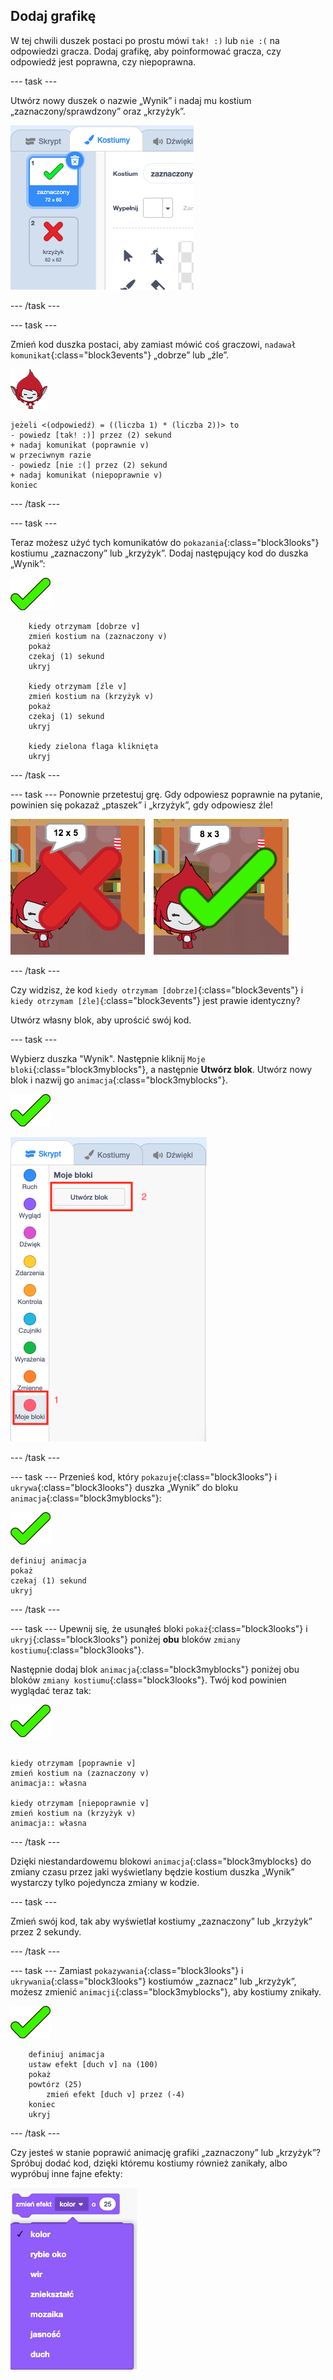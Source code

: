 ## Dodaj grafikę

W tej chwili duszek postaci po prostu mówi `tak! :)` lub `nie :(` na odpowiedzi gracza. Dodaj grafikę, aby poinformować gracza, czy odpowiedź jest poprawna, czy niepoprawna.

\--- task \---

Utwórz nowy duszek o nazwie „Wynik” i nadaj mu kostium „zaznaczony/sprawdzony” oraz „krzyżyk”.

![Duszek z kostiumami „zaznaczony” i „krzyżyk”](images/brain-result.png)

\--- /task \---

\--- task \---

Zmień kod duszka postaci, aby zamiast mówić coś graczowi, `nadawał komunikat`{:class="block3events"} „dobrze” lub „źle”.

![Duszek postaci](images/giga-sprite.png)

```blocks3
jeżeli <(odpowiedź) = ((liczba 1) * (liczba 2))> to
- powiedz [tak! :)] przez (2) sekund
+ nadaj komunikat (poprawnie v)
w przeciwnym razie
- powiedz [nie :(] przez (2) sekund
+ nadaj komunikat (niepoprawnie v)
koniec
```

\--- /task \---

\--- task \---

Teraz możesz użyć tych komunikatów do `pokazania`{:class="block3looks"} kostiumu „zaznaczony” lub „krzyżyk”. Dodaj następujący kod do duszka „Wynik”:

![Duszek wyniku](images/result-sprite.png)

```blocks3
    kiedy otrzymam [dobrze v]
    zmień kostium na (zaznaczony v)
    pokaż
    czekaj (1) sekund
    ukryj

    kiedy otrzymam [źle v]
    zmień kostium na (krzyżyk v)
    pokaż
    czekaj (1) sekund
    ukryj

    kiedy zielona flaga kliknięta
    ukryj
```

\--- /task \---

\--- task \--- Ponownie przetestuj grę. Gdy odpowiesz poprawnie na pytanie, powinien się pokazaż „ptaszek” i „krzyżyk”, gdy odpowiesz źle!

![Zaznaczony dla poprawnej, krzyżyk dla złej odpowiedzi](images/brain-test-answer.png)

\--- /task \---

Czy widzisz, że kod `kiedy otrzymam [dobrze]`{:class="block3events"} i `kiedy otrzymam [źle]`{:class="block3events"} jest prawie identyczny?

Utwórz własny blok, aby uprościć swój kod.

\--- task \---

Wybierz duszka "Wynik". Następnie kliknij `Moje bloki`{:class="block3myblocks"}, a następnie **Utwórz blok**. Utwórz nowy blok i nazwij go `animacja`{:class="block3myblocks"}.

![Duszek wyniku](images/result-sprite.png)

![Utwórz blok o nazwie animacja](images/brain-animate-function.png)

\--- /task \---

\--- task \--- Przenieś kod, który `pokazuje`{:class="block3looks"} i `ukrywa`{:class="block3looks"} duszka „Wynik” do bloku `animacja`{:class="block3myblocks"}:

![Duszek wyniku](images/result-sprite.png)

```blocks3
definiuj animacja
pokaż
czekaj (1) sekund
ukryj
```

\--- /task \---

\--- task \--- Upewnij się, że usunąłeś bloki `pokaż`{:class="block3looks"} i `ukryj`{:class="block3looks"} poniżej **obu** bloków `zmiany kostiumu`{:class="block3looks"}.

Następnie dodaj blok `animacja`{:class="block3myblocks"} poniżej obu bloków `zmiany kostiumu`{:class="block3looks"}. Twój kod powinien wyglądać teraz tak:

![Duszek wyniku](images/result-sprite.png)

```blocks3
    
kiedy otrzymam [poprawnie v]
zmień kostium na (zaznaczony v)
animacja:: własna

kiedy otrzymam [niepoprawnie v]
zmień kostium na (krzyżyk v)
animacja:: własna
```

\--- /task \---

Dzięki niestandardowemu blokowi `animacja`{:class="block3myblocks} do zmiany czasu przez jaki wyświetlany będzie kostium duszka „Wynik” wystarczy tylko pojedyncza zmiany w kodzie.

\--- task \---

Zmień swój kod, tak aby wyświetlał kostiumy „zaznaczony” lub „krzyżyk” przez 2 sekundy.

\--- /task \---

\--- task \--- Zamiast `pokazywania`{:class="block3looks"} i `ukrywania`{:class="block3looks"} kostiumów „zaznacz” lub „krzyżyk”, możesz zmienić `animacji`{:class="block3myblocks"}, aby kostiumy znikały.

![Duszek wyniku](images/result-sprite.png)

```blocks3
    definiuj animacja
    ustaw efekt [duch v] na (100)
    pokaż
    powtórz (25)
        zmień efekt [duch v] przez (-4)
    koniec
    ukryj
```

\--- /task \---

Czy jesteś w stanie poprawić animację grafiki „zaznaczony” lub „krzyżyk”? Spróbuj dodać kod, dzięki któremu kostiumy również zanikały, albo wypróbuj inne fajne efekty:

![zrzut ekranu](images/brain-effects.png)